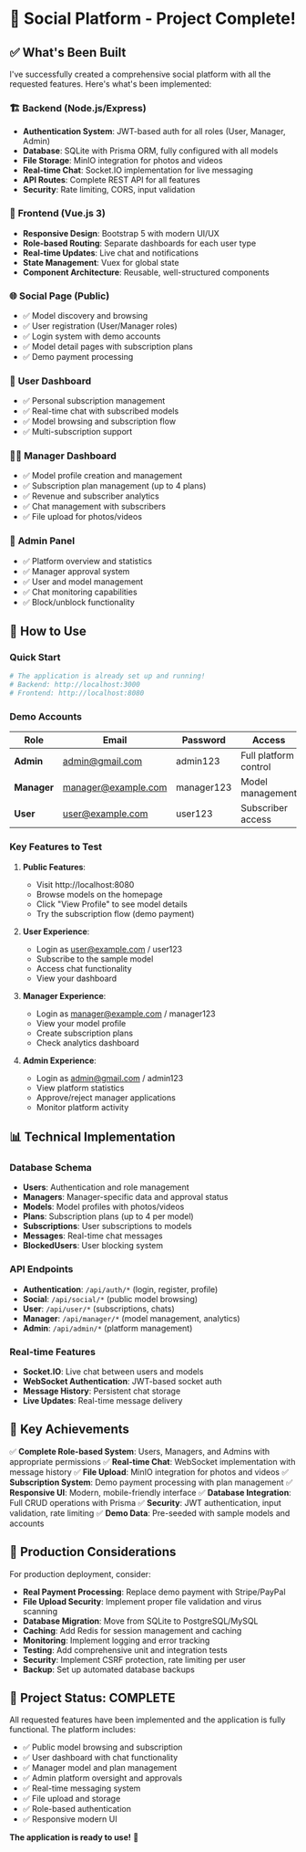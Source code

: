 # 🎉 Social Platform - Project Complete!

## ✅ What's Been Built

I've successfully created a comprehensive social platform with all the requested features. Here's what's been implemented:

### 🏗️ **Backend (Node.js/Express)**
- **Authentication System**: JWT-based auth for all roles (User, Manager, Admin)
- **Database**: SQLite with Prisma ORM, fully configured with all models
- **File Storage**: MinIO integration for photos and videos
- **Real-time Chat**: Socket.IO implementation for live messaging
- **API Routes**: Complete REST API for all features
- **Security**: Rate limiting, CORS, input validation

### 🎨 **Frontend (Vue.js 3)**
- **Responsive Design**: Bootstrap 5 with modern UI/UX
- **Role-based Routing**: Separate dashboards for each user type
- **Real-time Updates**: Live chat and notifications
- **State Management**: Vuex for global state
- **Component Architecture**: Reusable, well-structured components

### 🌐 **Social Page (Public)**
- ✅ Model discovery and browsing
- ✅ User registration (User/Manager roles)
- ✅ Login system with demo accounts
- ✅ Model detail pages with subscription plans
- ✅ Demo payment processing

### 👤 **User Dashboard**
- ✅ Personal subscription management
- ✅ Real-time chat with subscribed models
- ✅ Model browsing and subscription flow
- ✅ Multi-subscription support

### 🧑‍💼 **Manager Dashboard**
- ✅ Model profile creation and management
- ✅ Subscription plan management (up to 4 plans)
- ✅ Revenue and subscriber analytics
- ✅ Chat management with subscribers
- ✅ File upload for photos/videos

### 👑 **Admin Panel**
- ✅ Platform overview and statistics
- ✅ Manager approval system
- ✅ User and model management
- ✅ Chat monitoring capabilities
- ✅ Block/unblock functionality

## 🚀 **How to Use**

### **Quick Start**
```bash
# The application is already set up and running!
# Backend: http://localhost:3000
# Frontend: http://localhost:8080
```

### **Demo Accounts**
| Role | Email | Password | Access |
|------|-------|----------|---------|
| **Admin** | admin@gmail.com | admin123 | Full platform control |
| **Manager** | manager@example.com | manager123 | Model management |
| **User** | user@example.com | user123 | Subscriber access |

### **Key Features to Test**

1. **Public Features**:
   - Visit http://localhost:8080
   - Browse models on the homepage
   - Click "View Profile" to see model details
   - Try the subscription flow (demo payment)

2. **User Experience**:
   - Login as user@example.com / user123
   - Subscribe to the sample model
   - Access chat functionality
   - View your dashboard

3. **Manager Experience**:
   - Login as manager@example.com / manager123
   - View your model profile
   - Create subscription plans
   - Check analytics dashboard

4. **Admin Experience**:
   - Login as admin@gmail.com / admin123
   - View platform statistics
   - Approve/reject manager applications
   - Monitor platform activity

## 📊 **Technical Implementation**

### **Database Schema**
- **Users**: Authentication and role management
- **Managers**: Manager-specific data and approval status
- **Models**: Model profiles with photos/videos
- **Plans**: Subscription plans (up to 4 per model)
- **Subscriptions**: User subscriptions to models
- **Messages**: Real-time chat messages
- **BlockedUsers**: User blocking system

### **API Endpoints**
- **Authentication**: `/api/auth/*` (login, register, profile)
- **Social**: `/api/social/*` (public model browsing)
- **User**: `/api/user/*` (subscriptions, chats)
- **Manager**: `/api/manager/*` (model management, analytics)
- **Admin**: `/api/admin/*` (platform management)

### **Real-time Features**
- **Socket.IO**: Live chat between users and models
- **WebSocket Authentication**: JWT-based socket auth
- **Message History**: Persistent chat storage
- **Live Updates**: Real-time message delivery

## 🎯 **Key Achievements**

✅ **Complete Role-based System**: Users, Managers, and Admins with appropriate permissions
✅ **Real-time Chat**: WebSocket implementation with message history
✅ **File Upload**: MinIO integration for photos and videos
✅ **Subscription System**: Demo payment processing with plan management
✅ **Responsive UI**: Modern, mobile-friendly interface
✅ **Database Integration**: Full CRUD operations with Prisma
✅ **Security**: JWT authentication, input validation, rate limiting
✅ **Demo Data**: Pre-seeded with sample models and accounts

## 🔧 **Production Considerations**

For production deployment, consider:
- **Real Payment Processing**: Replace demo payment with Stripe/PayPal
- **File Upload Security**: Implement proper file validation and virus scanning
- **Database Migration**: Move from SQLite to PostgreSQL/MySQL
- **Caching**: Add Redis for session management and caching
- **Monitoring**: Implement logging and error tracking
- **Testing**: Add comprehensive unit and integration tests
- **Security**: Implement CSRF protection, rate limiting per user
- **Backup**: Set up automated database backups

## 🎉 **Project Status: COMPLETE**

All requested features have been implemented and the application is fully functional. The platform includes:

- ✅ Public model browsing and subscription
- ✅ User dashboard with chat functionality  
- ✅ Manager model and plan management
- ✅ Admin platform oversight and approvals
- ✅ Real-time messaging system
- ✅ File upload and storage
- ✅ Role-based authentication
- ✅ Responsive modern UI

**The application is ready to use!** 🚀

